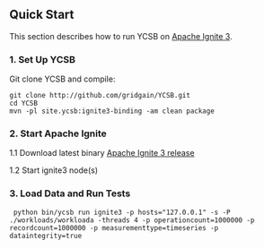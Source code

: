 <!--
Copyright (c) 2021 YCSB contributors. All rights reserved.

Licensed under the Apache License, Version 2.0 (the "License"); you
may not use this file except in compliance with the License. You
may obtain a copy of the License at

http://www.apache.org/licenses/LICENSE-2.0

Unless required by applicable law or agreed to in writing, software
distributed under the License is distributed on an "AS IS" BASIS,
WITHOUT WARRANTIES OR CONDITIONS OF ANY KIND, either express or
implied. See the License for the specific language governing
permissions and limitations under the License. See accompanying
LICENSE file.
-->

## Quick Start

This section describes how to run YCSB on [Apache Ignite 3](https://ignite.apache.org).

### 1. Set Up YCSB

Git clone YCSB and compile:

    git clone http://github.com/gridgain/YCSB.git
    cd YCSB
    mvn -pl site.ycsb:ignite3-binding -am clean package

### 2. Start Apache Ignite
1.1 Download latest binary [Apache Ignite 3 release](https://ignite.apache.org/download.cgi#binaries)

1.2 Start ignite3 node(s)
 
### 3. Load Data and Run Tests

` python bin/ycsb run ignite3 -p hosts="127.0.0.1" -s -P ./workloads/workloada -threads 4 -p operationcount=1000000 -p recordcount=1000000 -p measurementtype=timeseries -p dataintegrity=true`
